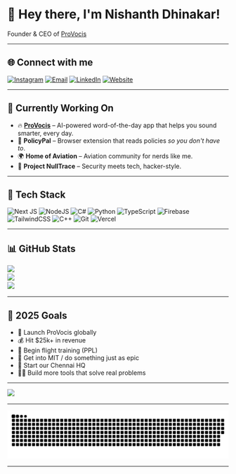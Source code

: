 # 👋 Hey there, I'm Nishanth Dhinakar!

Founder & CEO of [ProVocis](https://provocis.com)  


---

## 🌐 Connect with me

[![Instagram](https://img.shields.io/badge/Instagram-%23E4405F.svg?logo=Instagram&logoColor=white)](https://instagram.com/nishanthdhina) 
[![Email](https://img.shields.io/badge/Email-D14836?logo=gmail&logoColor=white)](mailto:hi@nishanthdhina.dev) 
[![LinkedIn](https://img.shields.io/badge/LinkedIn-0077B5?logo=linkedin&logoColor=white)](https://linkedin.com/in/nishanthdhina)
[![Website](https://img.shields.io/badge/Portfolio-000000?style=flat&logo=vercel&logoColor=white)](https://nishanthdhina.dev)

---

## 💼 Currently Working On

- 🔥 **[ProVocis](https://provocis.com)** – AI-powered word-of-the-day app that helps you sound smarter, every day.
- 🧠 **PolicyPal** – Browser extension that reads policies *so you don't have to*.
- 🌍 **Home of Aviation** – Aviation community for nerds like me.
- 🧪 **Project NullTrace** – Security meets tech, hacker-style.

---

## 🧰 Tech Stack

![Next JS](https://img.shields.io/badge/Next-black?style=for-the-badge&logo=next.js&logoColor=white)
![NodeJS](https://img.shields.io/badge/Node.js-339933?style=for-the-badge&logo=nodedotjs&logoColor=white)
![C#](https://img.shields.io/badge/C%23-512BD4?style=for-the-badge&logo=csharp&logoColor=white)
![Python](https://img.shields.io/badge/Python-3670A0?style=for-the-badge&logo=python&logoColor=ffdd54)
![TypeScript](https://img.shields.io/badge/TypeScript-%23007ACC.svg?style=for-the-badge&logo=typescript&logoColor=white)
![Firebase](https://img.shields.io/badge/Firebase-ffcc2f?style=for-the-badge&logo=firebase&logoColor=black)
![TailwindCSS](https://img.shields.io/badge/Tailwind-38B2AC?style=for-the-badge&logo=tailwind-css&logoColor=white)
![C++](https://img.shields.io/badge/C++-00599C?style=for-the-badge&logo=c%2B%2B&logoColor=white)
![Git](https://img.shields.io/badge/Git-F05033?style=for-the-badge&logo=git&logoColor=white)
![Vercel](https://img.shields.io/badge/Vercel-000000?style=for-the-badge&logo=vercel&logoColor=white)

---

## 📊 GitHub Stats

![](https://github-readme-stats.vercel.app/api?username=nishanthdhina&theme=radical&show_icons=true&hide_border=false&count_private=true)  
![](https://streak-stats.demolab.com?user=nishanthdhina&theme=radical&hide_border=false)  
![](https://github-readme-stats.vercel.app/api/top-langs/?username=nishanthdhina&theme=radical&layout=compact&hide_border=false)

---

## 🎯 2025 Goals

- 📱 Launch ProVocis globally
- 💰 Hit $25k+ in revenue
- 🛫 Begin flight training (PPL)
- 🧠 Get into MIT / do something just as epic
- 🏢 Start our Chennai HQ
- 🧑‍💻 Build more tools that solve real problems

---

[![](https://visitcount.itsvg.in/api?id=nishanthdhinakar&icon=5&color=12)](https://visitcount.itsvg.in)

---


<picture>
  <source media="(prefers-color-scheme: dark)" srcset="https://raw.githubusercontent.com/nishanthdhina/nishanthdhina/output/github-snake-dark.svg" />
  <source media="(prefers-color-scheme: light)" srcset="https://raw.githubusercontent.com/nishanthdhina/nishanthdhina/output/github-snake.svg" />
  <img alt="github-snake" src="https://raw.githubusercontent.com/nishanthdhina/nishanthdhina/output/github-snake.svg" />
</picture>

---
